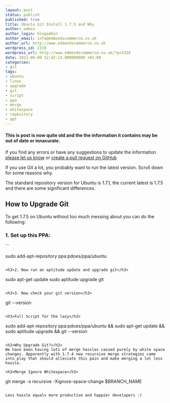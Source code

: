 ```yaml
---
layout: post
status: publish
published: true
title: Ubuntu Git Install 1.7.5 and Why
author: admin
author_login: blogadmin
author_email: info@edmondscommerce.co.uk
author_url: http://www.edmondscommerce.co.uk
wordpress_id: 2319
wordpress_url: http://www.edmondscommerce.co.uk/?p=2319
date: 2011-06-09 12:42:13.000000000 +01:00
categories:
- git
tags:
- ubuntu
- linux
- upgrade
- git
- script
- ppa
- merge
- whitespace
- repository
- apt
---
```

<div class="oldpost"><h4>This is post is now quite old and the the information it contains may be out of date or innacurate.</h4>
<p>
If you find any errors or have any suggestions to update the information <a href="http://edmondscommerce.github.io/contact-us/index.html">please let us know</a>
or <a href="https://github.com/edmondscommerce/edmondscommerce.github.io">create a pull request on GitHub</a>
</p>
</div>
If you use Git a lot, you probably want to run the latest version. Scroll down for some reasons why.

The standard repository version for Ubuntu is 1.7.1, the current latest is 1.7.5 and there are some significant differences.

<h2>How to Upgrade Git</h2>
To get 1.7.5 on Ubuntu without too much messing about you can do the following:

<h3>1. Set up this PPA:</h3>
```

sudo add-apt-repository ppa:pdoes/ppa/ubuntu

```

<h3>2. Now run an aptitude update and upgrade git</h3>
```

sudo apt-get update
sudo aptitude upgrade git

```

<h3>3. Now check your git version</h3>
```

git --version

```

<h3>Full Script for the lazy</h3>
```

sudo add-apt-repository ppa:pdoes/ppa/ubuntu && sudo apt-get update && sudo aptitude upgrade && git --version

```

<h2>Why Upgrade Git?</h2>
We have been having lots of merge hassles casued purely by white space changes. Apparently with 1.7.4 new recursive merge strategies came into play that should alleviate this pain and make merging a lot less hassle.

<h3>Merge Ignore Whitespace</h3>
```

git merge -s recursive -Xignore-space-change $BRANCH_NAME

```

Less hassle equals more productive and happier developers :)
